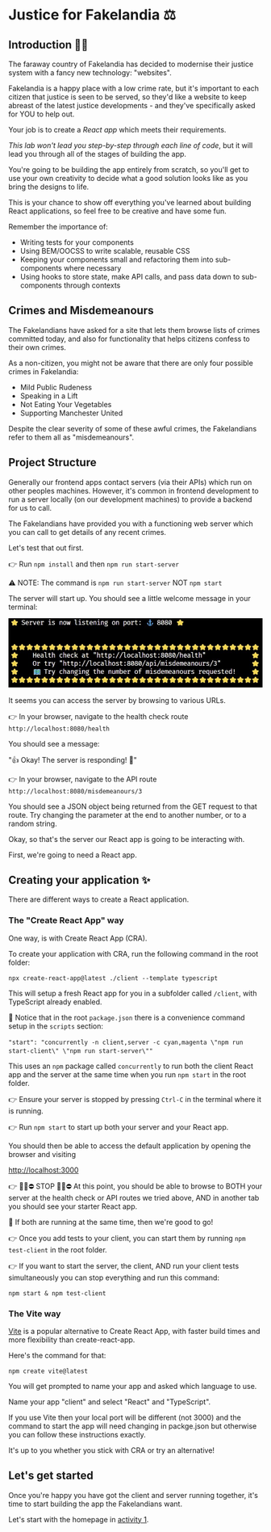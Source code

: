# Justice for Fakelandia ⚖️

## Introduction 🧑‍⚖️

The faraway country of Fakelandia has decided to modernise their justice system with a fancy new technology: "websites".

Fakelandia is a happy place with a low crime rate, but it's important to each citizen that justice is seen to be served, so they'd like a website to keep abreast of the latest justice developments - and they've specifically asked for YOU to help out.

Your job is to create a _React app_ which meets their requirements.

_This lab won't lead you step-by-step through each line of code_, but it will lead you through all of the stages of building the app.

You're going to be building the app entirely from scratch, so you'll get to use your own creativity to decide what a good solution looks like as you bring the designs to life.

This is your chance to show off everything you've learned about building React applications, so feel free to be creative and have some fun.

Remember the importance of:

- Writing tests for your components
- Using BEM/OOCSS to write scalable, reusable CSS
- Keeping your components small and refactoring them into sub-components where necessary
- Using hooks to store state, make API calls, and pass data down to sub-components through contexts

## Crimes and Misdemeanours

The Fakelandians have asked for a site that lets them browse lists of crimes committed today, and also for functionality that helps citizens confess to their own crimes.

As a non-citizen, you might not be aware that there are only four possible crimes in Fakelandia:

- Mild Public Rudeness
- Speaking in a Lift
- Not Eating Your Vegetables
- Supporting Manchester United

Despite the clear severity of some of these awful crimes, the Fakelandians refer to them all as "misdemeanours".

## Project Structure

Generally our frontend apps contact servers (via their APIs) which run on other peoples machines. However, it's common in frontend development to run a server locally (on our development machines) to provide a backend for us to call.

The Fakelandians have provided you with a functioning web server which you can call to get details of any recent crimes.

Let's test that out first.

👉 Run `npm install` and then `npm run start-server`

⚠️ NOTE: The command is `npm run start-server` NOT `npm start`

The server will start up. You should see a little welcome message in your terminal:

![Server Welcome](./docs/images/server_welcome.jpg "Server welcome message")

It seems you can access the server by browsing to various URLs.

👉 In your browser, navigate to the health check route `http://localhost:8080/health`

You should see a message:

"👍 Okay! The server is responding! 🙌"

👉 In your browser, navigate to the API route `http://localhost:8080/misdemeanours/3`

You should see a JSON object being returned from the GET request to that route. Try changing the parameter at the end to another number, or to a random string.

Okay, so that's the server our React app is going to be interacting with.

First, we're going to need a React app.

## Creating your application ✨

There are different ways to create a React application.

### The "Create React App" way

One way, is with Create React App (CRA).

To create your application with CRA, run the following command in the root folder:

```
npx create-react-app@latest ./client --template typescript
```

This will setup a fresh React app for you in a subfolder called `/client`, with TypeScript already enabled.

👀 Notice that in the root `package.json` there is a convenience command setup in the `scripts` section:

`"start": "concurrently -n client,server -c cyan,magenta \"npm run start-client\" \"npm run start-server\""`

This uses an `npm` package called `concurrently` to run both the client React app and the server at the same time when you run `npm start` in the root folder.

👉 Ensure your server is stopped by pressing `Ctrl-C` in the terminal where it is running.

👉 Run `npm start` to start up both your server and your React app.

You should then be able to access the default application by opening the browser and visiting

[http://localhost:3000](http://localhost:3000)

👉 🤚🛑⛔ STOP 🤚🛑⛔ At this point, you should be able to browse to BOTH your server at the health check or API routes we tried above, AND in another tab you should see your starter React app.

🙌 If both are running at the same time, then we're good to go!

👉 Once you add tests to your client, you can start them by running `npm test-client` in the root folder.

👉 If you want to start the server, the client, AND run your client tests simultaneously you can stop everything and run this command:

```
npm start & npm test-client
```

### The Vite way

[Vite](https://vitejs.dev/guide/) is a popular alternative to Create React App, with faster build times and more flexibility than create-react-app.

Here's the command for that:

```
npm create vite@latest
```

You will get prompted to name your app and asked which language to use.

Name your app "client" and select "React" and "TypeScript".

If you use Vite then your local port will be different (not 3000) and the command to start the app will need changing in packge.json but otherwise you can follow these instructions exactly.

It's up to you whether you stick with CRA or try an alternative!

## Let's get started

Once you're happy you have got the client and server running together, it's time to start building the app the Fakelandians want.

Let's start with the homepage in [activity 1](./docs/activity_1.md).
